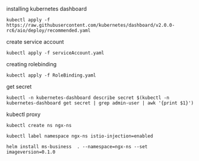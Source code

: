 

installing kubernetes dashboard
```
kubectl apply -f https://raw.githubusercontent.com/kubernetes/dashboard/v2.0.0-rc6/aio/deploy/recommended.yaml
```

create service account
```
kubectl apply -f serviceAccount.yaml 
```

creating rolebinding
```
kubectl apply -f RoleBinding.yaml 
```


get secret
```
kubectl -n kubernetes-dashboard describe secret $(kubectl -n kubernetes-dashboard get secret | grep admin-user | awk '{print $1}') 
```


kubectl proxy

```
kubectl create ns ngx-ns
```

```
kubectl label namespace ngx-ns istio-injection=enabled
```
```
helm install ms-business  . --namespace=ngx-ns --set imageversion=0.1.0
```